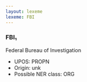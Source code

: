 ```yaml
---
layout: lexeme
lexeme: FBI
---
```


###  FBI₁

Federal Bureau of Investigation
* UPOS:  PROPN
* Origin:  unk
* Possible NER class:  ORG

